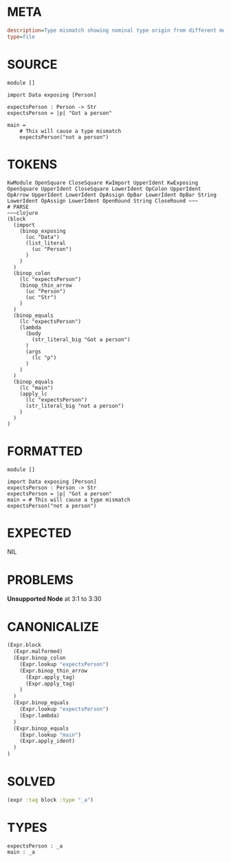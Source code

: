 # META
~~~ini
description=Type mismatch showing nominal type origin from different module
type=file
~~~
# SOURCE
~~~roc
module []

import Data exposing [Person]

expectsPerson : Person -> Str
expectsPerson = |p| "Got a person"

main =
    # This will cause a type mismatch
    expectsPerson("not a person")
~~~
# TOKENS
~~~text
KwModule OpenSquare CloseSquare KwImport UpperIdent KwExposing OpenSquare UpperIdent CloseSquare LowerIdent OpColon UpperIdent OpArrow UpperIdent LowerIdent OpAssign OpBar LowerIdent OpBar String LowerIdent OpAssign LowerIdent OpenRound String CloseRound ~~~
# PARSE
~~~clojure
(block
  (import
    (binop_exposing
      (uc "Data")
      (list_literal
        (uc "Person")
      )
    )
  )
  (binop_colon
    (lc "expectsPerson")
    (binop_thin_arrow
      (uc "Person")
      (uc "Str")
    )
  )
  (binop_equals
    (lc "expectsPerson")
    (lambda
      (body
        (str_literal_big "Got a person")
      )
      (args
        (lc "p")
      )
    )
  )
  (binop_equals
    (lc "main")
    (apply_lc
      (lc "expectsPerson")
      (str_literal_big "not a person")
    )
  )
)
~~~
# FORMATTED
~~~roc
module []

import Data exposing [Person]
expectsPerson : Person -> Str
expectsPerson = |p| "Got a person"
main = # This will cause a type mismatch
expectsPerson("not a person")
~~~
# EXPECTED
NIL
# PROBLEMS
**Unsupported Node**
at 3:1 to 3:30

# CANONICALIZE
~~~clojure
(Expr.block
  (Expr.malformed)
  (Expr.binop_colon
    (Expr.lookup "expectsPerson")
    (Expr.binop_thin_arrow
      (Expr.apply_tag)
      (Expr.apply_tag)
    )
  )
  (Expr.binop_equals
    (Expr.lookup "expectsPerson")
    (Expr.lambda)
  )
  (Expr.binop_equals
    (Expr.lookup "main")
    (Expr.apply_ident)
  )
)
~~~
# SOLVED
~~~clojure
(expr :tag block :type "_a")
~~~
# TYPES
~~~roc
expectsPerson : _a
main : _a
~~~

